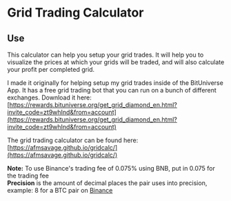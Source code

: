 # Grid Trading Calculator

## Use  

This calculator can help you setup your grid trades.  It will help you to visualize the prices at which your grids will be traded, and will also calculate your profit per completed grid.  

I made it originally for helping setup my grid trades inside of the BitUniverse App.  It has a free grid trading bot that you can run on a bunch of different exchanges.  Download it here: [https://rewards.bituniverse.org/get_grid_diamond_en.html?invite_code=zt9whInd&from=account](https://rewards.bituniverse.org/get_grid_diamond_en.html?invite_code=zt9whInd&from=account)  

The grid trading calculator can be found here: [https://afmsavage.github.io/gridcalc/](https://afmsavage.github.io/gridcalc/)  

**Note:** To use Binance's trading fee of 0.075% using BNB, put in 0.075 for the trading fee  
**Precision** is the amount of decimal places the pair uses into precision, example: 8 for a BTC pair on [Binance](https://www.binance.com/?ref=11996503)  

